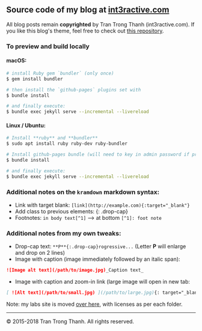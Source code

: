 ## Source code of my blog at [int3ractive.com](http://int3ractive.com)

All blog posts remain __copyrighted__ by Tran Trong Thanh (int3ractive.com). If you like this blog's theme, feel free to check out [this repository](https://github.com/trongthanh/startbootstrap-clean-blog-jekyll).

### To preview and build locally

#### macOS:

```sh
# install Ruby gem `bundler` (only once)
$ gem install bundler

# then install the `github-pages` plugins set with
$ bundle install

# and finally execute:
$ bundle exec jekyll serve --incremental --livereload
```

#### Linux / Ubuntu:

```sh
# Install **ruby** and **bundler**
$ sudo apt install ruby ruby-dev ruby-bundler

# Install github-pages bundle (will need to key in admin password if prompt)
$ bundle install

# and finally execute:
$ bundle exec jekyll serve --incremental --livereload
```

### Additional notes on the `kramdown` markdown syntax:

- Link with target blank: `[link](http://example.com){:target="_blank"}`
- Add class to previous elements: {: .drop-cap}
- Footnotes: `in body text[^1]` --> at bottom `[^1]: foot note`

### Additional notes from my own tweaks:

- Drop-cap text: `**P**{:.drop-cap}rogressive...` (Letter **P** will enlarge and drop on 2 lines)
- Image with caption (image immediately followed by an italic span):
```markdown
![Image alt text](/path/to/image.jpg)_Caption text_
```
- Image with caption and zoom-in link (large image will open in new tab:
```markdown
[ ![Alt text](/path/to/small.jpg) ](/path/to/large.jpg){: target="_blank" data-figure="" } _Caption_
```

Note: my labs site is moved [over here](https://github.com/trongthanh/labs.int3ractive.com), with licenses as per each folder.

---
© 2015-2018 Tran Trong Thanh. All rights reserved.
